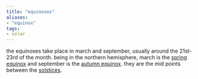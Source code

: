 ```yaml
---
title: "equinoxes"
aliases:
- "equinox"
tags:
- solar
---
```


the equinoxes take place in march and september, usually around the 21st-23rd of the month. being in the northern hemisphere, march is the [spring equinox](spring%20equinox.md) and september is the [autumn equinox](autumn%20equinox.md). they are the mid points between the [solstices](solstices.md).